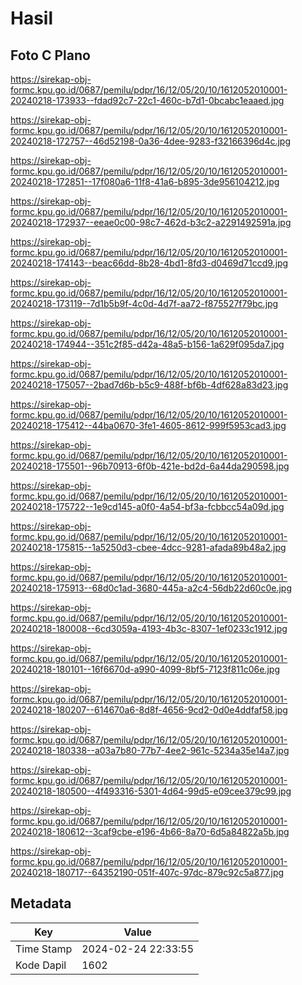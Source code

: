 # Hasil

## Foto C Plano

https://sirekap-obj-formc.kpu.go.id/0687/pemilu/pdpr/16/12/05/20/10/1612052010001-20240218-173933--fdad92c7-22c1-460c-b7d1-0bcabc1eaaed.jpg

https://sirekap-obj-formc.kpu.go.id/0687/pemilu/pdpr/16/12/05/20/10/1612052010001-20240218-172757--46d52198-0a36-4dee-9283-f32166396d4c.jpg

https://sirekap-obj-formc.kpu.go.id/0687/pemilu/pdpr/16/12/05/20/10/1612052010001-20240218-172851--17f080a6-11f8-41a6-b895-3de956104212.jpg

https://sirekap-obj-formc.kpu.go.id/0687/pemilu/pdpr/16/12/05/20/10/1612052010001-20240218-172937--eeae0c00-98c7-462d-b3c2-a2291492591a.jpg

https://sirekap-obj-formc.kpu.go.id/0687/pemilu/pdpr/16/12/05/20/10/1612052010001-20240218-174143--beac66dd-8b28-4bd1-8fd3-d0469d71ccd9.jpg

https://sirekap-obj-formc.kpu.go.id/0687/pemilu/pdpr/16/12/05/20/10/1612052010001-20240218-173119--7d1b5b9f-4c0d-4d7f-aa72-f875527f79bc.jpg

https://sirekap-obj-formc.kpu.go.id/0687/pemilu/pdpr/16/12/05/20/10/1612052010001-20240218-174944--351c2f85-d42a-48a5-b156-1a629f095da7.jpg

https://sirekap-obj-formc.kpu.go.id/0687/pemilu/pdpr/16/12/05/20/10/1612052010001-20240218-175057--2bad7d6b-b5c9-488f-bf6b-4df628a83d23.jpg

https://sirekap-obj-formc.kpu.go.id/0687/pemilu/pdpr/16/12/05/20/10/1612052010001-20240218-175412--44ba0670-3fe1-4605-8612-999f5953cad3.jpg

https://sirekap-obj-formc.kpu.go.id/0687/pemilu/pdpr/16/12/05/20/10/1612052010001-20240218-175501--96b70913-6f0b-421e-bd2d-6a44da290598.jpg

https://sirekap-obj-formc.kpu.go.id/0687/pemilu/pdpr/16/12/05/20/10/1612052010001-20240218-175722--1e9cd145-a0f0-4a54-bf3a-fcbbcc54a09d.jpg

https://sirekap-obj-formc.kpu.go.id/0687/pemilu/pdpr/16/12/05/20/10/1612052010001-20240218-175815--1a5250d3-cbee-4dcc-9281-afada89b48a2.jpg

https://sirekap-obj-formc.kpu.go.id/0687/pemilu/pdpr/16/12/05/20/10/1612052010001-20240218-175913--68d0c1ad-3680-445a-a2c4-56db22d60c0e.jpg

https://sirekap-obj-formc.kpu.go.id/0687/pemilu/pdpr/16/12/05/20/10/1612052010001-20240218-180008--6cd3059a-4193-4b3c-8307-1ef0233c1912.jpg

https://sirekap-obj-formc.kpu.go.id/0687/pemilu/pdpr/16/12/05/20/10/1612052010001-20240218-180101--16f6670d-a990-4099-8bf5-7123f811c06e.jpg

https://sirekap-obj-formc.kpu.go.id/0687/pemilu/pdpr/16/12/05/20/10/1612052010001-20240218-180207--614670a6-8d8f-4656-9cd2-0d0e4ddfaf58.jpg

https://sirekap-obj-formc.kpu.go.id/0687/pemilu/pdpr/16/12/05/20/10/1612052010001-20240218-180338--a03a7b80-77b7-4ee2-961c-5234a35e14a7.jpg

https://sirekap-obj-formc.kpu.go.id/0687/pemilu/pdpr/16/12/05/20/10/1612052010001-20240218-180500--4f493316-5301-4d64-99d5-e09cee379c99.jpg

https://sirekap-obj-formc.kpu.go.id/0687/pemilu/pdpr/16/12/05/20/10/1612052010001-20240218-180612--3caf9cbe-e196-4b66-8a70-6d5a84822a5b.jpg

https://sirekap-obj-formc.kpu.go.id/0687/pemilu/pdpr/16/12/05/20/10/1612052010001-20240218-180717--64352190-051f-407c-97dc-879c92c5a877.jpg


## Metadata

| Key        | Value               |
| ---------- | ------------------- |
| Time Stamp | 2024-02-24 22:33:55 |
| Kode Dapil | 1602                |



